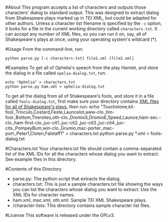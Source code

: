 #About
This program accepts a list of characters and outputs those characters' dialog to standard output. This was designed to extract dialog from Shakespeare plays marked up in TEI XML, but could be adapted for other authors. Unless a character list filename is specified by the `-c` option, it looks for a file in the current working directory called `characters.txt`. It can accept any number of XML files, so you can run it on, say, all of Shakespeare's plays at once, using your operating system's wildcard (\*). 

#Usage
From the command-line, run: 

    python parse.py [-c characters.txt] file1.xml [file2.xml] 

#Examples
To get all of Ophelia's speech from the play Hamlet, and store the dialog in a file called `opelia-dialog.txt`, run: 
    
    echo "Ophelia" > characters.txt
    python parse.py ham.xml > ophelia-dialog.txt

To get all the dialog from all of Shakespeare's fools, and store it in a file called `fools-dialog.txt`, first make sure your directory contains [XML files for all of Shakespeare's plays](http://www.monkproject.org/downloads/texts/sha.gz), then run: 
    echo "Touchstone,kil-fool.,Trinculo,Costard,Feste,Launcelot,aww-clo.,tim-fool.,Bottom,Thersites,oth-clo.,DromioS,DromioE,Speed,Launce,ham-sec.-clo.,ham-first-clo.,juc-cit1.,juc-cit2.,juc-cit3.,juc-cit4.,juc-cits.,PompeyBum,win-clo.,Grumio,mac-porter.,mac-port.,Peter1,Cloten,Falstaff1" > characters.txt
    python parse.py *.xml > fools-dialog.txt

#Characters.txt
Your characters.txt file should contain a comma-separated list of the XML IDs for all the characters whose dialog you want to extract. See example files in this directory.  

#Contents of this Directory
 * parse.py: The python script that extracts the dialog. 
 * characters.txt: This is just a sample characters.txt file showing the ways you can list the characters whose dialog you want to extract. Use the XML IDs for character names. 
 * ham.xml, mac.xml, oth.xml: Sample TEI XML Shakespeare plays. 
 * /character-lists: This directory contains sample character list files. 
 
#License 
This software is released under the GPLv3. 
